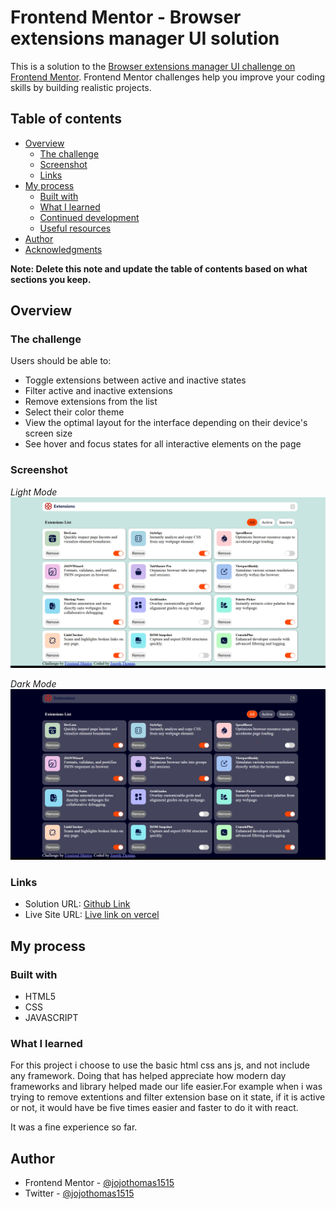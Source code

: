 # Frontend Mentor - Browser extensions manager UI solution

This is a solution to the [Browser extensions manager UI challenge on Frontend Mentor](https://www.frontendmentor.io/challenges/browser-extension-manager-ui-yNZnOfsMAp). Frontend Mentor challenges help you improve your coding skills by building realistic projects. 

## Table of contents

- [Overview](#overview)
  - [The challenge](#the-challenge)
  - [Screenshot](#screenshot)
  - [Links](#links)
- [My process](#my-process)
  - [Built with](#built-with)
  - [What I learned](#what-i-learned)
  - [Continued development](#continued-development)
  - [Useful resources](#useful-resources)
- [Author](#author)
- [Acknowledgments](#acknowledgments)

**Note: Delete this note and update the table of contents based on what sections you keep.**

## Overview

### The challenge

Users should be able to:

- Toggle extensions between active and inactive states
- Filter active and inactive extensions
- Remove extensions from the list
- Select their color theme
- View the optimal layout for the interface depending on their device's screen size
- See hover and focus states for all interactive elements on the page

### Screenshot

_Light Mode_
![Light Mode](image.png)

_Dark Mode_
![Dark Mode](image-2.png)

### Links

- Solution URL: [Github Link](https://github.com/jojothomas1515/frontendmentor-browser-extension)
- Live Site URL: [Live link on vercel](https://frontendmentor-browser-extension.vercel.app/)

## My process

### Built with

- HTML5
- CSS
- JAVASCRIPT

### What I learned

For this project i choose to use the basic html css ans js, and not include any framework. Doing that has helped appreciate how modern day frameworks and library helped made our life easier.For example when i was trying to remove extentions and filter extension base on it state, if it is active or not, it would have be five times easier and faster to do it with react.

It was a fine experience so far.


## Author

<!-- - Website - [Add your name here](https://www.your-site.com) -->
- Frontend Mentor - [@jojothomas1515](https://www.frontendmentor.io/profile/jojothomas1515)
- Twitter - [@jojothomas1515](https://www.x.com/jojothomas1515)
